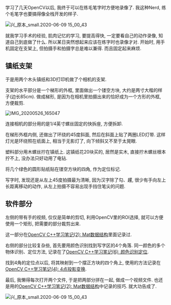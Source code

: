 <!--
.. title: 练字录像
.. slug: record_my_practice
.. date: 2020-06-09 13:00 UTC+08:00
.. tags: 
.. category:书法, opencv, cpp
.. link:
.. description:
.. type: text
-->

学习了几天OpenCV以后, 我终于可以在练毛笔字时方便地录像了. 我这种Nerd, 练个毛笔字也要搞得像全栈开发的样子. 

![兴_原本_small.2020-06-09 15_00_43](https://i.loli.net/2020/06/09/RmewGt4gHLrfFhP.gif)

<!-- TEASER_END -->

就我学习手术的经验, 肌肉记忆的学习, 要提高得快, 一定要看自己的动作录像, 知道自己到底做了什么. 所以某日突然想起来应该在练字时也录像才对. 开始时, 用手机固定在支架上, 但拍摄手和拍摄字总是难以兼得. 而且固定起来麻烦.

## 镇纸支架

于是用两个木头镇纸和3D打印机做了个相机的支架. 

支架的水平部分是一个梯形的外框, 里面做出一个镂空方块, 大约是两寸大楷的样子(边长85cm). 做成梯形, 是因为在相机里拍摄出来的恰好成为一个方形的外框, 方便裁剪. 

![IMG_20200526_165047](https://i.loli.net/2020/06/09/4VhvzPQjDZCWGug.jpg)

连接相机的部分用的是1/4英寸螺丝固定的快拆座, 方便拆卸. 

在梯形外框内侧, 还做出了环绕的45度斜面, 然后在斜面上贴了两圈LED灯带. 这样灯光是环绕照在纸面上, 相当于无影灯了, 向下倾斜又不至于太晃眼. 

塑料部分用木螺丝拧在镇纸上. 这镇纸花20块买的, 居然是实木, 直接拧木螺丝根本拧不上, 没办法只好动用了电钻. 

将几个绿色的圆形贴纸贴在镂空方块的四角, 作为定位标记. 

写字时, 发现还是从左上45度拍摄最为清晰, 因为汉字除了勾、趯, 很少有手向左上长距离移动的动作, 从左上拍摄不容易出现手挡住笔尖的问题. 

## 软件部分

左侧的带有手的视频, 仅仅是简单的剪切, 利用OpenCV里的ROI选择, 就可以方便使用一个矩形, 把需要的部分裁剪出来. 

这一部分在[OpenCV C++学习笔记(2): Mat数据结构](../../Cpp/openCV/opencv_2/)里面记录过. 

右侧的部分比较复杂些, 首先要用颜色识别找到写字区的4个角落. 同一颜色的多个物体识别、定位方法, 记录在了[OpenCV C++学习笔记(6): 颜色识别定位](../../Cpp/openCV/opencv_6/).

找到4角的定位点以后, 将其映射到一个摆正方块的四个角上, 使用的方法记录在[OpenCV C++学习笔记(4): 4点投影变换](../../Cpp/openCV/opencv_4/). 

最后, 我懒得每次打开两个文件, 于是把两部分拼在一起, 做成一个视频文件. 也还是用的[OpenCV C++学习笔记(2): Mat数据结构](../../Cpp/openCV/opencv_2/)中记录的技巧. 就大功告成了.

![兴_原本_small.2020-06-09 15_00_43](https://i.loli.net/2020/06/09/RmewGt4gHLrfFhP.gif)